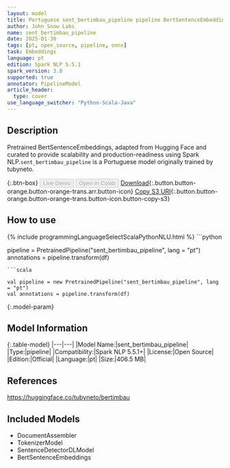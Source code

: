 ```yaml
---
layout: model
title: Portuguese sent_bertimbau_pipeline pipeline BertSentenceEmbeddings from tubyneto
author: John Snow Labs
name: sent_bertimbau_pipeline
date: 2025-01-30
tags: [pt, open_source, pipeline, onnx]
task: Embeddings
language: pt
edition: Spark NLP 5.5.1
spark_version: 3.0
supported: true
annotator: PipelineModel
article_header:
  type: cover
use_language_switcher: "Python-Scala-Java"
---
```


## Description

Pretrained BertSentenceEmbeddings, adapted from Hugging Face and curated to provide scalability and production-readiness using Spark NLP.`sent_bertimbau_pipeline` is a Portuguese model originally trained by tubyneto.

{:.btn-box}
<button class="button button-orange" disabled>Live Demo</button>
<button class="button button-orange" disabled>Open in Colab</button>
[Download](https://s3.amazonaws.com/auxdata.johnsnowlabs.com/public/models/sent_bertimbau_pipeline_pt_5.5.1_3.0_1738270117823.zip){:.button.button-orange.button-orange-trans.arr.button-icon}
[Copy S3 URI](s3://auxdata.johnsnowlabs.com/public/models/sent_bertimbau_pipeline_pt_5.5.1_3.0_1738270117823.zip){:.button.button-orange.button-orange-trans.button-icon.button-copy-s3}

## How to use



<div class="tabs-box" markdown="1">
{% include programmingLanguageSelectScalaPythonNLU.html %}
```python

pipeline = PretrainedPipeline("sent_bertimbau_pipeline", lang = "pt")
annotations =  pipeline.transform(df)   

```
```scala

val pipeline = new PretrainedPipeline("sent_bertimbau_pipeline", lang = "pt")
val annotations = pipeline.transform(df)

```
</div>

{:.model-param}
## Model Information

{:.table-model}
|---|---|
|Model Name:|sent_bertimbau_pipeline|
|Type:|pipeline|
|Compatibility:|Spark NLP 5.5.1+|
|License:|Open Source|
|Edition:|Official|
|Language:|pt|
|Size:|406.5 MB|

## References

https://huggingface.co/tubyneto/bertimbau

## Included Models

- DocumentAssembler
- TokenizerModel
- SentenceDetectorDLModel
- BertSentenceEmbeddings